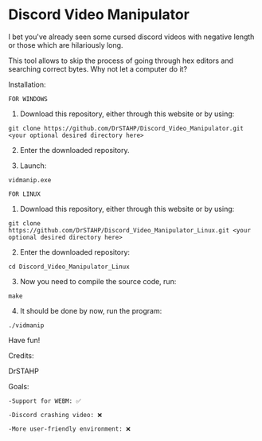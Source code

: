# Discord Video Manipulator

I bet you've already seen some cursed discord videos with negative length or those which are hilariously long.

This tool allows to skip the process of going through hex editors and searching correct bytes. Why not let a computer do it?

Installation:


``FOR WINDOWS``


1. Download this repository, either through this website or by using:
```
git clone https://github.com/DrSTAHP/Discord_Video_Manipulator.git <your optional desired directory here>
```

2. Enter the downloaded repository.

3. Launch:
```
vidmanip.exe
```


``FOR LINUX``


1. Download this repository, either through this website or by using:
```
git clone https://github.com/DrSTAHP/Discord_Video_Manipulator_Linux.git <your optional desired directory here>
```
2. Enter the downloaded repository:
```
cd Discord_Video_Manipulator_Linux
```
3. Now you need to compile the source code, run:
```
make
```
4. It should be done by now, run the program:
```
./vidmanip
```

Have fun!

Credits:

DrSTAHP

Goals:

`-Support for WEBM: ✅ `

`-Discord crashing video: ❌ `

`-More user-friendly environment: ❌ `

